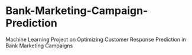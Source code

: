# Bank-Marketing-Campaign-Prediction
Machine Learning Project on Optimizing Customer Response Prediction in Bank Marketing Campaigns 
